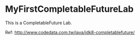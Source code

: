# MyFirstCompletableFutureLab
This is a CompletableFuture Lab.

Ref:
http://www.codedata.com.tw/java/jdk8-completablefuture/
